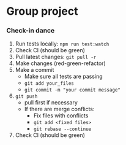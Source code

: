 # Group project

### Check-in dance

1. Run tests locally: `npm run test:watch`
2. Check CI \(should be green\)
3. Pull latest changes: `git pull -r` 
4. Make changes \(red-green-refactor\)
5. Make a commit
   * Make sure all tests are passing
   * `git add your_files`
   * `git commit -m "your commit message"`
6. `git push`
   * pull first if necessary
   * If there are merge conflicts:
     * Fix files with conflicts
     * `git add <fixed files>`
     * `git rebase --continue`
7. Check CI \(should be green\)

